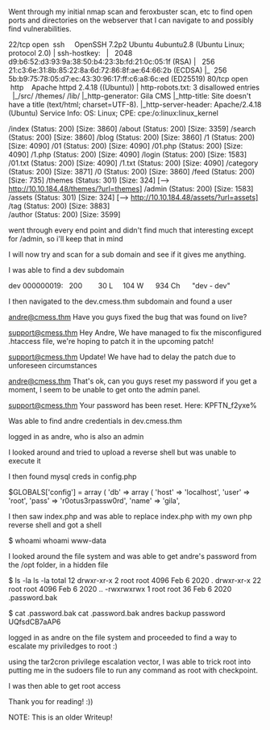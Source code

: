 Went through my initial nmap scan and feroxbuster scan, etc to find open ports and directories on the webserver that I can navigate to and possibly find vulnerabilities.

22/tcp open  ssh     OpenSSH 7.2p2 Ubuntu 4ubuntu2.8 (Ubuntu Linux; protocol 2.0) 
| ssh-hostkey:  
|   2048 d9:b6:52:d3:93:9a:38:50:b4:23:3b:fd:21:0c:05:1f (RSA) 
|   256 21:c3:6e:31:8b:85:22:8a:6d:72:86:8f:ae:64:66:2b (ECDSA) 
|_  256 5b:b9:75:78:05:d7:ec:43:30:96:17:ff:c6:a8:6c:ed (ED25519) 
80/tcp open  http    Apache httpd 2.4.18 ((Ubuntu)) 
| http-robots.txt: 3 disallowed entries  
|_/src/ /themes/ /lib/ 
|_http-generator: Gila CMS 
|_http-title: Site doesn't have a title (text/html; charset=UTF-8). 
|_http-server-header: Apache/2.4.18 (Ubuntu) 
Service Info: OS: Linux; CPE: cpe:/o:linux:linux_kernel 


/index                (Status: 200) [Size: 3860]
/about                (Status: 200) [Size: 3359]
/search               (Status: 200) [Size: 3860]
/blog                 (Status: 200) [Size: 3860]
/1                    (Status: 200) [Size: 4090]
/01                   (Status: 200) [Size: 4090]
/01.php               (Status: 200) [Size: 4090]
/1.php                (Status: 200) [Size: 4090]
/login                (Status: 200) [Size: 1583]
/01.txt               (Status: 200) [Size: 4090]
/1.txt                (Status: 200) [Size: 4090]
/category             (Status: 200) [Size: 3871]
/0                    (Status: 200) [Size: 3860]
/feed                 (Status: 200) [Size: 735] 
/themes               (Status: 301) [Size: 324] [--> http://10.10.184.48/themes/?url=themes]
/admin                (Status: 200) [Size: 1583]                                            
/assets               (Status: 301) [Size: 324] [--> http://10.10.184.48/assets/?url=assets]
/tag                  (Status: 200) [Size: 3883]                                            
/author               (Status: 200) [Size: 3599] 



went through every end point and didn't find much that interesting except for /admin, so i'll keep that in mind

I will now try and scan for a sub domain and see if it gives me anything.


I was able to find a dev subdomain

dev
000000019:   200        30 L     104 W      934 Ch      "dev - dev"   


I then navigated to the dev.cmess.thm subdomain and found a user


    
andre@cmess.thm
    Have you guys fixed the bug that was found on live?
            
support@cmess.thm
        Hey Andre, We have managed to fix the misconfigured .htaccess file, we're hoping to patch it in the upcoming patch!
                
support@cmess.thm
        Update! We have had to delay the patch due to unforeseen circumstances
                
andre@cmess.thm
        That's ok, can you guys reset my password if you get a moment, I seem to be unable to get onto the admin panel.
                
support@cmess.thm
        Your password has been reset. Here: KPFTN_f2yxe% 
    


Was able to find andre credentials in dev.cmess.thm 

logged in as andre, who is also an admin


I looked around and tried to upload a reverse shell but was unable to execute it

I then found mysql creds in config.php


$GLOBALS['config'] = array (
  'db' => 
  array (
    'host' => 'localhost',
    'user' => 'root',
    'pass' => 'r0otus3rpassw0rd',
    'name' => 'gila',

I then saw index.php and was able to replace index.php with my own php reverse shell and got a shell

$ whoami
whoami
www-data


I looked around the file system and was able to get andre's password from the /opt folder, in a hidden file



$ ls -la
ls -la
total 12
drwxr-xr-x  2 root root 4096 Feb  6  2020 .
drwxr-xr-x 22 root root 4096 Feb  6  2020 ..
-rwxrwxrwx  1 root root   36 Feb  6  2020 .password.bak

$ cat .password.bak
cat .password.bak
andres backup password
UQfsdCB7aAP6

logged in as andre on the file system and proceeded to find a way to escalate my priviledges to root :)



using the tar2cron privilege escalation vector, I was able to trick root into putting me in the sudoers file to run any command as root with checkpoint.

I was then able to get root access



Thank you for reading! :))

NOTE: This is an older Writeup!




